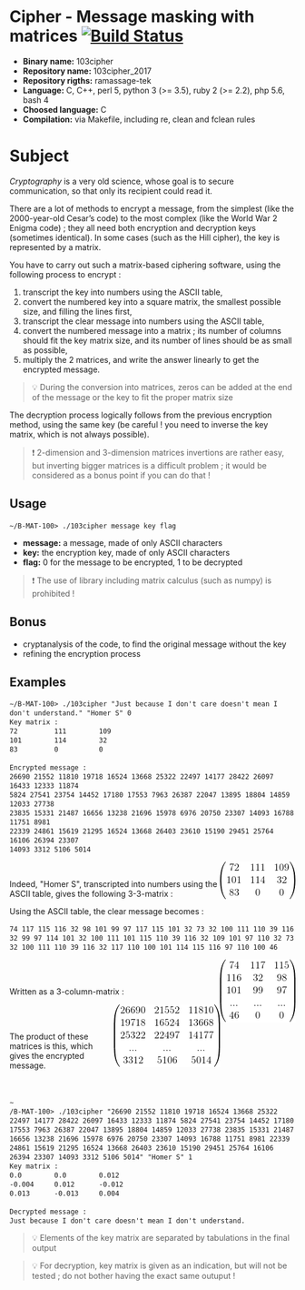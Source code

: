 # Cipher - Message masking with matrices [![Build Status](https://travis-ci.org/mrlizzard/103cipher_2017.svg?branch=master)](https://travis-ci.org/mrlizzard/103cipher_2017)

- **Binary name:** 103cipher
- **Repository name:** 103cipher_2017
- **Repository rigths:** ramassage-tek
- **Language:** C, C++, perl 5, python 3 (>= 3.5), ruby 2 (>= 2.2), php 5.6, bash 4
- **Choosed language:** C
- **Compilation:** via Makefile, including re, clean and fclean rules


# Subject

_Cryptography_ is a very old science, whose goal is to secure communication, so that only its recipient could read it.

There are a lot of methods to encrypt a message, from the simplest (like the 2000-year-old Cesar’s code) to the most complex (like the World War 2 Enigma code) ; they all need both encryption and decryption keys (sometimes identical).
In some cases (such as the Hill cipher), the key is represented by a matrix.

You have to carry out such a matrix-based ciphering software, using the following process to encrypt :
1. transcript the key into numbers using the ASCII table,
2. convert the numbered key into a square matrix, the smallest possible size, and filling the lines first,
3. transcript the clear message into numbers using the ASCII table,
4. convert the numbered message into a matrix ; its number of columns should fit the key matrix size, and its number of lines should be as small as possible,
5. multiply the 2 matrices, and write the answer linearly to get the encrypted message.

> :bulb: During the conversion into matrices, zeros can be added at the end of the message or the key to fit the proper matrix size

The decryption process logically follows from the previous encryption method, using the same key (be careful ! you need to inverse the key matrix, which is not always possible).

> :exclamation: 2-dimension and 3-dimension matrices invertions are rather easy, but inverting bigger matrices is a difficult problem ; it would be considered as a bonus point if you can do that !

## Usage

```
~/B-MAT-100> ./103cipher message key flag
```

- **message:** a message, made of only ASCII characters
- **key:** the encryption key, made of only ASCII characters
- **flag:** 0 for the message to be encrypted, 1 to be decrypted

> :exclamation: The use of library including matrix calculus (such as numpy) is prohibited !

## Bonus

- cryptanalysis of the code, to find the original message without the key
- refining the encryption process

## Examples

```
∼/B-MAT-100> ./103cipher "Just because I don't care doesn't mean I don't understand." "Homer S" 0
Key matrix :
72         111        109
101        114        32
83         0          0

Encrypted message :
26690 21552 11810 19718 16524 13668 25322 22497 14177 28422 26097 16433 12333 11874
5824 27541 23754 14452 17180 17553 7963 26387 22047 13895 18804 14859 12033 27738
23835 15331 21487 16656 13238 21696 15978 6976 20750 23307 14093 16788 11751 8981
22339 24861 15619 21295 16524 13668 26403 23610 15190 29451 25764 16106 26394 23307
14093 3312 5106 5014
```

<img align="right" src="/doc/HomerS-3x3-matrix.gif" alt="" />
<br />

Indeed, "Homer S", transcripted into numbers using the ASCII table, gives the following 3-3-matrix :<br />

Using the ASCII table, the clear message becomes :

```
74 117 115 116 32 98 101 99 97 117 115 101 32 73 32 100 111 110 39 116 32 99 97 114 101 32 100 111 101 115 110 39 116 32 109 101 97 110 32 73 32 100 111 110 39 116 32 117 110 100 101 114 115 116 97 110 100 46
```

<img align="right" src="/doc/HomerS-5x3-matrix1.gif" alt="" />
<br /><br />

Written as a 3-column-matrix :

<img align="right" src="/doc/HomerS-5x3-matrix2.gif" alt="" />
<br /><br />

The product of these matrices is this, which gives the encrypted message. <br /><br /><br />


```
∼
/B-MAT-100> ./103cipher "26690 21552 11810 19718 16524 13668 25322 22497 14177 28422 26097 16433 12333 11874 5824 27541 23754 14452 17180 17553 7963 26387 22047 13895 18804 14859 12033 27738 23835 15331 21487 16656 13238 21696 15978 6976 20750 23307 14093 16788 11751 8981 22339 24861 15619 21295 16524 13668 26403 23610 15190 29451 25764 16106 26394 23307 14093 3312 5106 5014" "Homer S" 1
Key matrix :
0.0        0.0        0.012
-0.004     0.012      -0.012
0.013      -0.013     0.004

Decrypted message :
Just because I don't care doesn't mean I don't understand.
```

> :bulb: Elements of the key matrix are separated by tabulations in the final output 

> :bulb: For decryption, key matrix is given as an indication, but will not be tested ; do not bother having the exact same outuput !